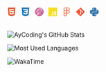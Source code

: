 <br>

<div>
  <img height="20" src="./icons/html5.svg">
  &nbsp;
  <img height="20" src="./icons/css3.svg">
  &nbsp;
  <img height="20" src="./icons/sass.svg">
  &nbsp;
  <img height="20" src="./icons/javascript.svg">
  &nbsp;
  <img height="20" src="./icons/figma.svg">
  &nbsp;
  <img height="20" src="./icons/git.svg">
  &nbsp;
  <img height="20" src="./icons/python.svg">
</div>

<br>

<!-- ### Hi there 👋 -->
<!-- ![image principal](https://media.discordapp.net/attachments/803923653729189890/917085361186951198/unknown.png) -->

![AyCoding's GitHub Stats](https://github-readme-stats.vercel.app/api?username=AyCoding&count_private=true&theme=github_dark&layout=compact)
<!-- # Langages utilisés -->
![Most Used Languages](https://github-readme-stats.vercel.app/api/top-langs/?username=AyCoding&langs_count=5&theme=github_dark&layout=compact)

![WakaTime](https://github-readme-stats.vercel.app/api/wakatime?username=AyCoding&theme=github_dark&layout=compact)
<!--
**AyCoding/AyCoding** is a ✨ _special_ ✨ repository because its `README.md` (this file) appears on your GitHub profile.

Here are some ideas to get you started:

- 🔭 I’m currently working on ...
- 🌱 I’m currently learning ...
- 👯 I’m looking to collaborate on ...
- 🤔 I’m looking for help with ...
- 💬 Ask me about ...
- 📫 How to reach me: ...
- 😄 Pronouns: ...
- ⚡ Fun fact: ...
-->
